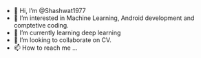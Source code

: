 - 👋 Hi, I’m @Shashwat1977
- 👀 I’m interested in Machine Learning, Android development and comptetive coding.
- 🌱 I’m currently learning deep learning
- 💞️ I’m looking to collaborate on CV.
- 📫 How to reach me ...

<!---
Shashwat1977/Shashwat1977 is a ✨ special ✨ repository because its `README.md` (this file) appears on your GitHub profile.
You can click the Preview link to take a look at your changes.
--->
